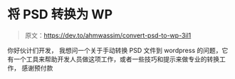 # 将 PSD 转换为 WP

> 原文：<https://dev.to/ahmwassim/convert-psd-to-wp-3il1>

你好伙计们开发，
我想问一个关于手动转换 PSD 文件到 wordpress 的问题，它有一个工具来帮助开发人员做这项工作，或者一些技巧和提示来做专业的转换工作，
感谢预付款
